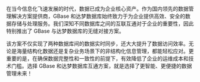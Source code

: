 在当今信息化飞速发展的时代，数据已成为企业核心资产。作为国内领先的数据管理解决方案提供商，GBase 和达梦数据库始终致力于为企业提供高效、安全的数据存储与处理服务。我们深知不同数据库之间的互联互通对于企业的重要性，因此特别推出了 GBase 与达梦数据库的无缝对接方案。

该方案不仅实现了两种数据库间的数据实时同步，还大大提升了数据访问效率。无论是海量结构化数据还是复杂业务场景下的非结构化信息管理，都能轻松应对。更重要的是，在确保数据完整性和一致性的前提下，有效降低了企业的运维成本和技术门槛。选择 GBase 和达梦数据库互通方案，就是选择了更智能、更便捷的数据管理未来！